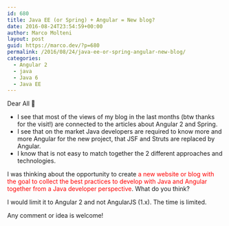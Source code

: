 ```yaml
---
id: 680
title: Java EE (or Spring) + Angular = New blog?
date: 2016-08-24T23:54:59+00:00
author: Marco Molteni
layout: post
guid: https://marco.dev/?p=680
permalink: /2016/08/24/java-ee-or-spring-angular-new-blog/
categories:
  - Angular 2
  - java
  - Java 6
  - Java EE
---
```

Dear All 🙂

  * I see that most of the views of my blog in the last months (btw thanks for the visit!) are connected to the articles about Angular 2 and Spring.
  * I see that on the market Java developers are required to know more and more Angular for the new project, that JSF and Struts are replaced by Angular.
  * I know that is not easy to match together the 2 different approaches and technologies.

I was thinking about the opportunity to create <span style="color: #ff0000;">a new website or blog with the goal to collect the best practices to develop with Java and Angular together from a Java developer perspective</span>. What do you think?

I would limit it to Angular 2 and not AngularJS (1.x). The time is limited.

Any comment or idea is welcome!
